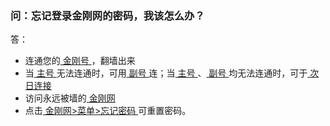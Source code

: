 ### 问：忘记登录金刚网的密码，我该怎么办？

答：
- 连通您的[ 金刚号 ](https://a2zitpro.github.io/web/金刚号)，翻墙出来
- 当[ 主号 ](https://a2zitpro.github.io/web/主号)无法连通时，可用[ 副号 ](https://a2zitpro.github.io/web/副号)连；当[ 主号 ](https://a2zitpro.github.io/web/主号)、[ 副号 ](https://a2zitpro.github.io/web/副号)均无法连通时，可于[ 次日连接 ](https://a2zitpro.github.io/web/免费流量)
- 访问永远被墙的[ 金刚网 ](https://www.atozitpro.net/zh/)
- 点击[ 金刚网>菜单>忘记密码 ](https://www.atozitpro.net/zh/password-reset/)可重置密码。
